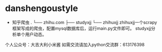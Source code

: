 # danshengoustyle
- 知乎爬虫
.
└── zhihu.com
    ├── studyxjj
    └── zhihuxjj
zhihuxjj一个scrapy框架写成的爬虫，配置mysql数据库后，运行main.py文件即可。
studyxjj分析单个用户动态。

个人公众号：大吉大利小米酱
如需交流请加入python交流群：613176398
